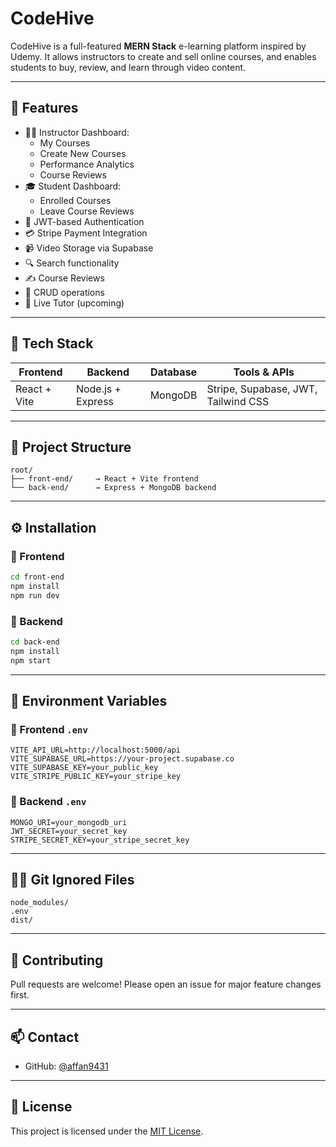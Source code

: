 # CodeHive

CodeHive is a full-featured **MERN Stack** e-learning platform inspired by Udemy. It allows instructors to create and sell online courses, and enables students to buy, review, and learn through video content.

---

## 🚀 Features

- 🧑‍🏫 Instructor Dashboard:
  - My Courses
  - Create New Courses
  - Performance Analytics
  - Course Reviews
- 🎓 Student Dashboard:
  - Enrolled Courses
  - Leave Course Reviews
- 🔐 JWT-based Authentication
- 💳 Stripe Payment Integration
- 📹 Video Storage via Supabase
- 🔍 Search functionality
- ✍️ Course Reviews
- 🔄 CRUD operations
- 📡 Live Tutor (upcoming)

---

## 🧱 Tech Stack

| Frontend      | Backend         | Database | Tools & APIs                   |
|---------------|------------------|----------|--------------------------------|
| React + Vite  | Node.js + Express | MongoDB | Stripe, Supabase, JWT, Tailwind CSS |

---

## 📁 Project Structure

```
root/
├── front-end/     → React + Vite frontend
└── back-end/      → Express + MongoDB backend
```

---

## ⚙️ Installation

### 🔹 Frontend

```bash
cd front-end
npm install
npm run dev
```

### 🔹 Backend

```bash
cd back-end
npm install
npm start
```

---

## 🔐 Environment Variables

### 🔸 Frontend `.env`

```env
VITE_API_URL=http://localhost:5000/api
VITE_SUPABASE_URL=https://your-project.supabase.co
VITE_SUPABASE_KEY=your_public_key
VITE_STRIPE_PUBLIC_KEY=your_stripe_key
```

### 🔸 Backend `.env`

```env
MONGO_URI=your_mongodb_uri
JWT_SECRET=your_secret_key
STRIPE_SECRET_KEY=your_stripe_secret_key
```

---

## 🙅‍♂️ Git Ignored Files

```gitignore
node_modules/
.env
dist/
```

---

## 🤝 Contributing

Pull requests are welcome! Please open an issue for major feature changes first.

---

## 📫 Contact

- GitHub: [@affan9431](https://github.com/affan9431)

---

## 📜 License

This project is licensed under the [MIT License](LICENSE).

